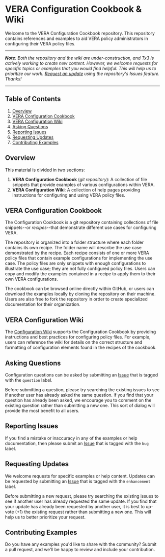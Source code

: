 # VERA Configuration Cookbook & Wiki
Welcome to the VERA Configuration Cookbook repository.  This repository contains references and examples to aid VERA policy administrators in configuring their VERA policy files.

---
_**Note**:  Both the repository and the wiki are under-construction, and Tx3 is actively working to create new content.  However, we welcome requests for specific topics or examples that you would find helpful.  This will help us to prioritize our work.  [Request an update](https://github.com/Tx3-Services/VERA-Configuration-Cookbook#requesting-updates) using the repository's Issues feature.  Thanks!_

---

## Table of Contents
1. [Overview](https://github.com/Tx3-Services/VERA-Configuration-Cookbook#overview)
2. [VERA Configuration Cookbook](https://github.com/Tx3-Services/VERA-Configuration-Cookbook#vera-configuration-cookbook)
3. [VERA Configuration Wiki](https://github.com/Tx3-Services/VERA-Configuration-Cookbook#vera-configuration-wiki)
4. [Asking Questions](https://github.com/Tx3-Services/VERA-Configuration-Cookbook#asking-questions)
5. [Reporting Issues](https://github.com/Tx3-Services/VERA-Configuration-Cookbook#reporting-issues)
6. [Requesting Updates](https://github.com/Tx3-Services/VERA-Configuration-Cookbook#requesting-updates)
7. [Contributing Examples](https://github.com/Tx3-Services/VERA-Configuration-Cookbook#contributing-examples)

## Overview
This material is divided in two sections:
1. **VERA Configuration Cookbook** (*git repository*):  A collection of file snippets that provide examples of various configurations within VERA.
2. **VERA Configuration Wiki**:  A collection of help pages providing instructions for configuring and using VERA policy files.


## VERA Configuration Cookbook
The Configuration Cookbook is a git repository containing collections of file snippets--or _recipes_--that demonstrate different use cases for configuring VERA.

The repository is organized into a folder structure where each folder contains its own recipe.  The folder name will describe the use case demonstrated by the recipe.  Each recipe consists of one or more VERA policy files that contain example configurations for implementing the use case.  The policy files are only snippets with enough configurations to illustrate the use case; they are not fully configured policy files.  Users can copy and modify the examples contained in a recipe to apply them to their own VERA configurations.

The cookbook can be browsed online directly within GitHub, or users can download the examples locally by cloning the repository on their machine.  Users are also free to fork the repository in order to create specialized documentation for their organization.

## VERA Configuration Wiki
The [Configuration Wiki](https://github.com/Tx3-Services/VERA-Configuration-Cookbook/wiki) supports the Configuration Cookbook by providing instructions and best practices for configuring policy files.  For example, users can reference the wiki for details on the correct structure and formatting of configuration elements found in the recipes of the cookbook.

## Asking Questions
Configuration questions can be asked by submitting an [Issue](https://github.com/Tx3-Services/VERA-Configuration-Cookbook/issues) that is tagged with the `question` label.

Before submitting a question, please try searching the existing issues to see if another user has already asked the same question.  If you find that your question has already been asked, we encourage you to comment on the existing question rather than submitting a new one.  This sort of dialog will provide the most benefit to all users.

## Reporting Issues
If you find a mistake or inaccuracy in any of the examples or help documentation, then please submit an [Issue](https://github.com/Tx3-Services/VERA-Configuration-Cookbook/issues) that is tagged with the `bug` label.

## Requesting Updates
We welcome requests for specific examples or help content.  Updates can be requested by submitting an [Issue](https://github.com/Tx3-Services/VERA-Configuration-Cookbook/issues) that is tagged with the `enhancement` label.

Before submitting a new request, please try searching the existing issues to see if another user has already requested the same update.  If you find that your update has already been requested by another user, it is best to up-vote (+1) the existing request  rather than submitting a new one.  This will help us to better prioritize your request. 

## Contributing Examples
Do you have any examples you'd like to share with the community?  Submit a pull request, and we'll be happy to review and include your contribution.
